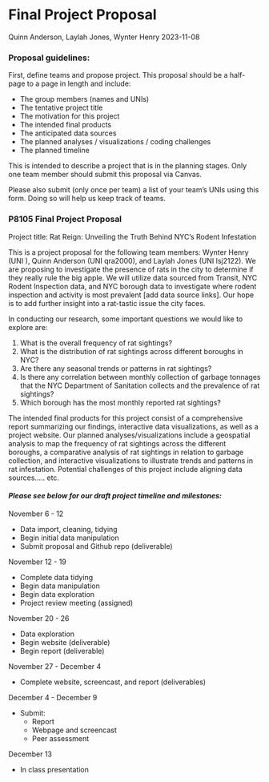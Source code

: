 Final Project Proposal
================
Quinn Anderson, Laylah Jones, Wynter Henry
2023-11-08

### Proposal guidelines:

First, define teams and propose project. This proposal should be a
half-page to a page in length and include:

- The group members (names and UNIs)
- The tentative project title
- The motivation for this project
- The intended final products
- The anticipated data sources
- The planned analyses / visualizations / coding challenges
- The planned timeline

This is intended to describe a project that is in the planning stages.
Only one team member should submit this proposal via Canvas.

Please also submit (only once per team) a list of your team’s UNIs using
this form. Doing so will help us keep track of teams.

### P8105 Final Project Proposal

Project title: Rat Reign: Unveiling the Truth Behind NYC’s Rodent
Infestation

This is a project proposal for the following team members: Wynter Henry
(UNI ), Quinn Anderson (UNI qra2000), and Laylah Jones (UNI lsj2122). We
are proposing to investigate the presence of rats in the city to
determine if they really rule the big apple. We will utilize data
sourced from Transit, NYC Rodent Inspection data, and NYC borough data
to investigate where rodent inspection and activity is most prevalent
\[add data source links\]. Our hope is to add further insight into a
rat-tastic issue the city faces.

In conducting our research, some important questions we would like to
explore are:

1.  What is the overall frequency of rat sightings?
2.  What is the distribution of rat sightings across different boroughs
    in NYC?
3.  Are there any seasonal trends or patterns in rat sightings?
4.  Is there any correlation between monthly collection of garbage
    tonnages that the NYC Department of Sanitation collects and the
    prevalence of rat sightings?
5.  Which borough has the most monthly reported rat sightings?

The intended final products for this project consist of a comprehensive
report summarizing our findings, interactive data visualizations, as
well as a project website. Our planned analyses/visualizations include a
geospatial analysis to map the frequency of rat sightings across the
different boroughs, a comparative analysis of rat sightings in relation
to garbage collection, and interactive visualizations to illustrate
trends and patterns in rat infestation. Potential challenges of this
project include aligning data sources….. etc.

#### *Please see below for our draft project timeline and milestones:*

November 6 - 12

- Data import, cleaning, tidying
- Begin initial data manipulation
- Submit proposal and Github repo (deliverable)

November 12 - 19

- Complete data tidying
- Begin data manipulation
- Begin data exploration
- Project review meeting (assigned)

November 20 - 26

- Data exploration
- Begin website (deliverable)
- Begin report (deliverable)

November 27 - December 4

- Complete website, screencast, and report (deliverables)

December 4 - December 9

- Submit:
  - Report
  - Webpage and screencast
  - Peer assessment

December 13

- In class presentation
